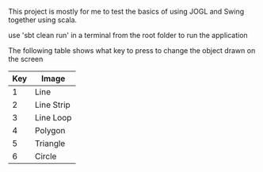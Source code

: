 This project is mostly for me to test the basics of using JOGL and Swing together using scala.

use 'sbt clean run' in a terminal from the root folder to run the application

The following table shows what key to press to change the object drawn on the screen

| Key | Image       |
|-----|-------------|
|  1  | Line        |
|  2  | Line Strip  |
|  3  | Line Loop   |
|  4  | Polygon     |
|  5  | Triangle    |
|  6  | Circle      |
